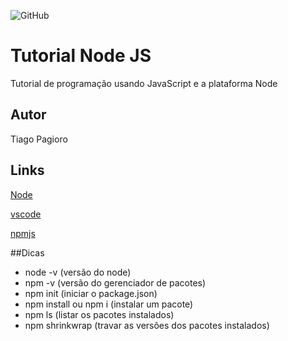 ![GitHub](https://github.com/tiagopagioro/node)
# Tutorial Node JS
Tutorial de programação usando JavaScript e a plataforma Node
## Autor
Tiago Pagioro
## Links
[Node](https://nodejs.org/en/)

[vscode](https://code.visualstudio.com/)

[npmjs](https://www.npmjs.com/package/repository)

##Dicas
- node -v (versão do node)
- npm -v (versão do gerenciador de pacotes)
- npm init (iniciar o package.json)
- npm install ou npm i (instalar um pacote)
- npm ls (listar os pacotes instalados)
- npm shrinkwrap (travar as versões dos pacotes instalados)
